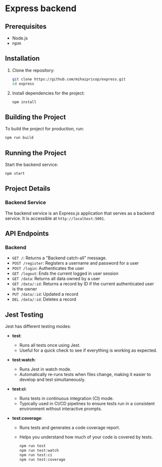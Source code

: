# Express backend

## Prerequisites

- Node.js
- npm

## Installation

1. Clone the repository:

    ```bash
    git clone https://github.com/mihaipricop/express.git
    cd express
    ```

2. Install dependencies for the project:

    ```bash
    npm install
    ```

## Building the Project

To build the project for production, run:

```bash
npm run build
```

## Running the Project

Start the backend service:

  ```bash
  npm start
  ```

## Project Details

### Backend Service

The backend service is an Express.js application that serves as a backend service. It is accessible at `http://localhost:5001`.

## API Endpoints

### Backend

- `GET /`: Returns a "Backend catch-all" message.
- `POST /register`: Registers a username and password for a user
- `POST /login`: Authenticates the user
- `GET /logout`: Ends the current logged in user session
- `GET /data`: Returns all data owned by a user
- `GET /data/:id`: Returns a record by ID if the current authenticated user is the owner
- `PUT /data/:id`: Updated a record
- `DEL /data/:id`: Deletes a record

## Jest Testing

Jest has different testing modes:

- **test**:
  - Runs all tests once using Jest.
  - Useful for a quick check to see if everything is working as expected.

- **test:watch**:
  - Runs Jest in watch mode.
  - Automatically re-runs tests when files change, making it easier to develop and test simultaneously.

- **test:ci**:
  - Runs tests in continuous integration (CI) mode.
  - Typically used in CI/CD pipelines to ensure tests run in a consistent environment without interactive prompts.

- **test:coverage**:
  - Runs tests and generates a code coverage report.
  - Helps you understand how much of your code is covered by tests.

    ```bash
    npm run test
    npm run test:watch
    npm run test:ci
    npm run test:coverage
    ```
